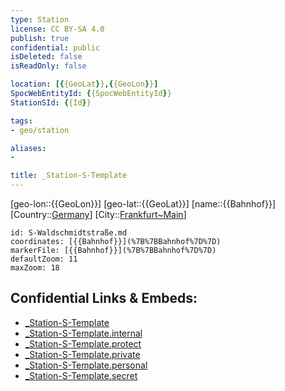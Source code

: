 ```yaml
---
type: Station
license: CC BY-SA 4.0
publish: true
confidential: public
isDeleted: false
isReadOnly: false

location: [{{GeoLat}},{{GeoLon}}]
SpocWebEntityId: {{SpocWebEntityId}}
StationSId: {{Id}}

tags:
- geo/station

aliases:
- 

title: _Station-S-Template
---
```


[geo-lon::{{GeoLon}}]
[geo-lat::{{GeoLat}}]
[name::{{Bahnhof}}]
[Country::[Germany](geo/Continent/Europe/Germany.md)]
[City::[Frankfurt~Main](geo/Continent/Europe/Germany/West/Hessen/City/Frankfurt~Main.md)]

```leaflet
id: S-Waldschmidtstraße.md
coordinates: [{{Bahnhof}}](%7B%7BBahnhof%7D%7D)
markerFile: [{{Bahnhof}}](%7B%7BBahnhof%7D%7D)
defaultZoom: 11 
maxZoom: 18
```



## Confidential Links & Embeds: 
- [_Station-S-Template](../../../../../../../../../_public/geo/Continent/Europe/Germany/West/Hessen/City/Frankfurt~Main/_Station-S-Template.md) 
- [_Station-S-Template.internal](../../../../../../../../../_internal/geo/Continent/Europe/Germany/West/Hessen/City/Frankfurt~Main/_Station-S-Template.internal.md) 
- [_Station-S-Template.protect](../../../../../../../../../_protect/geo/Continent/Europe/Germany/West/Hessen/City/Frankfurt~Main/_Station-S-Template.protect.md) 
- [_Station-S-Template.private](../../../../../../../../../_private/geo/Continent/Europe/Germany/West/Hessen/City/Frankfurt~Main/_Station-S-Template.private.md) 
- [_Station-S-Template.personal](../../../../../../../../../_personal/geo/Continent/Europe/Germany/West/Hessen/City/Frankfurt~Main/_Station-S-Template.personal.md) 
- [_Station-S-Template.secret](../../../../../../../../../_secret/geo/Continent/Europe/Germany/West/Hessen/City/Frankfurt~Main/_Station-S-Template.secret.md) 
